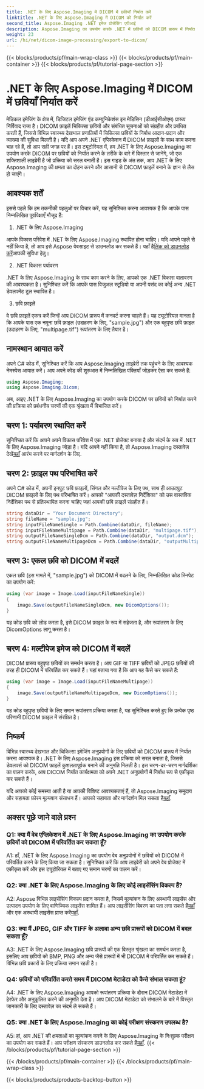 ```yaml
---
title: .NET के लिए Aspose.Imaging में DICOM में छवियाँ निर्यात करें
linktitle: .NET के लिए Aspose.Imaging में DICOM को निर्यात करें
second_title: Aspose.Imaging .NET इमेज प्रोसेसिंग एपीआई
description: Aspose.Imaging का उपयोग करके .NET में छवियों को DICOM प्रारूप में निर्यात करना सीखें। चिकित्सा छवियों को सहजता से परिवर्तित करें।
weight: 23
url: /hi/net/dicom-image-processing/export-to-dicom/
---
```


{{< blocks/products/pf/main-wrap-class >}}
{{< blocks/products/pf/main-container >}}
{{< blocks/products/pf/tutorial-page-section >}}

# .NET के लिए Aspose.Imaging में DICOM में छवियाँ निर्यात करें

मेडिकल इमेजिंग के क्षेत्र में, डिजिटल इमेजिंग एंड कम्युनिकेशंस इन मेडिसिन (डीआईसीओएम) प्रारूप निर्विवाद राजा है। DICOM फ़ाइलें चिकित्सा छवियों और संबंधित सूचनाओं को संग्रहीत और प्रबंधित करती हैं, जिससे विभिन्न स्वास्थ्य देखभाल प्रणालियों में चिकित्सा छवियों के निर्बाध आदान-प्रदान और व्याख्या की सुविधा मिलती है। यदि आप अपने .NET एप्लिकेशन में DICOM फ़ाइलों के साथ काम करना चाह रहे हैं, तो आप सही जगह पर हैं। इस ट्यूटोरियल में, हम .NET के लिए Aspose.Imaging का उपयोग करके DICOM पर छवियों को निर्यात करने के तरीके के बारे में विस्तार से जानेंगे, जो एक शक्तिशाली लाइब्रेरी है जो प्रक्रिया को सरल बनाती है। इस गाइड के अंत तक, आप .NET के लिए Aspose.Imaging की क्षमता का दोहन करने और आसानी से DICOM फ़ाइलें बनाने के ज्ञान से लैस हो जाएंगे।

## आवश्यक शर्तें

इससे पहले कि हम तकनीकी पहलुओं पर विचार करें, यह सुनिश्चित करना आवश्यक है कि आपके पास निम्नलिखित पूर्वापेक्षाएँ मौजूद हैं:

1. .NET के लिए Aspose.Imaging

 आपके विकास परिवेश में .NET के लिए Aspose.Imaging स्थापित होना चाहिए। यदि आपने पहले से नहीं किया है, तो आप इसे Aspose वेबसाइट से डाउनलोड कर सकते हैं। यहाँ है[लिंक को डाउनलोड करें](https://releases.aspose.com/imaging/net/)आपकी सुविधा हेतु।

2. .NET विकास पर्यावरण

.NET के लिए Aspose.Imaging के साथ काम करने के लिए, आपको एक .NET विकास वातावरण की आवश्यकता है। सुनिश्चित करें कि आपके पास विजुअल स्टूडियो या अपनी पसंद का कोई अन्य .NET डेवलपमेंट टूल स्थापित है।

3. छवि फ़ाइलें

वे छवि फ़ाइलें एकत्र करें जिन्हें आप DICOM प्रारूप में कनवर्ट करना चाहते हैं। यह ट्यूटोरियल मानता है कि आपके पास एक नमूना छवि फ़ाइल (उदाहरण के लिए, "sample.jpg") और एक बहुपृष्ठ छवि फ़ाइल (उदाहरण के लिए, "multipage.tif") रूपांतरण के लिए तैयार है।

## नामस्थान आयात करें

अपने C# कोड में, सुनिश्चित करें कि आप Aspose.Imaging लाइब्रेरी तक पहुंचने के लिए आवश्यक नेमस्पेस आयात करें। आप अपने कोड की शुरुआत में निम्नलिखित पंक्तियाँ जोड़कर ऐसा कर सकते हैं:

```csharp
using Aspose.Imaging;
using Aspose.Imaging.Dicom;
```

अब, आइए .NET के लिए Aspose.Imaging का उपयोग करके DICOM पर छवियों को निर्यात करने की प्रक्रिया को प्रबंधनीय चरणों की एक श्रृंखला में विभाजित करें।

## चरण 1: पर्यावरण स्थापित करें

 सुनिश्चित करें कि आपने अपने विकास परिवेश में एक .NET प्रोजेक्ट बनाया है और संदर्भ के रूप में .NET के लिए Aspose.Imaging जोड़ा है। यदि आपने नहीं किया है, तो Aspose.Imaging दस्तावेज़ देखें[यहाँ](https://reference.aspose.com/imaging/net/) आरंभ करने पर मार्गदर्शन के लिए.

## चरण 2: फ़ाइल पथ परिभाषित करें

अपने C# कोड में, अपनी इनपुट छवि फ़ाइलों, सिंगल और मल्टीपेज के लिए पथ, साथ ही आउटपुट DICOM फ़ाइलों के लिए पथ परिभाषित करें। आपको "आपकी दस्तावेज़ निर्देशिका" को उस वास्तविक निर्देशिका पथ से प्रतिस्थापित करना चाहिए जहां आपकी छवि फ़ाइलें संग्रहीत हैं।

```csharp
string dataDir = "Your Document Directory";
string fileName = "sample.jpg";
string inputFileNameSingle = Path.Combine(dataDir, fileName);
string inputFileNameMultipage = Path.Combine(dataDir, "multipage.tif");
string outputFileNameSingleDcm = Path.Combine(dataDir, "output.dcm");
string outputFileNameMultipageDcm = Path.Combine(dataDir, "outputMultipage.dcm");
```

## चरण 3: एकल छवि को DICOM में बदलें

एकल छवि (इस मामले में, "sample.jpg") को DICOM में बदलने के लिए, निम्नलिखित कोड स्निपेट का उपयोग करें:

```csharp
using (var image = Image.Load(inputFileNameSingle))
{
    image.Save(outputFileNameSingleDcm, new DicomOptions());
}
```

यह कोड छवि को लोड करता है, इसे DICOM फ़ाइल के रूप में सहेजता है, और रूपांतरण के लिए DicomOptions लागू करता है।

## चरण 4: मल्टीपेज इमेज को DICOM में बदलें

DICOM प्रारूप बहुपृष्ठ छवियों का समर्थन करता है। आप GIF या TIFF छवियों को JPEG छवियों की तरह ही DICOM में परिवर्तित कर सकते हैं। यहां बताया गया है कि आप यह कैसे कर सकते हैं:

```csharp
using (var image = Image.Load(inputFileNameMultipage))
{
    image.Save(outputFileNameMultipageDcm, new DicomOptions());
}
```

यह कोड बहुपृष्ठ छवियों के लिए समान रूपांतरण प्रक्रिया करता है, यह सुनिश्चित करते हुए कि प्रत्येक पृष्ठ परिणामी DICOM फ़ाइल में संरक्षित है।

## निष्कर्ष

विभिन्न स्वास्थ्य देखभाल और चिकित्सा इमेजिंग अनुप्रयोगों के लिए छवियों को DICOM प्रारूप में निर्यात करना आवश्यक है। .NET के लिए Aspose.Imaging इस प्रक्रिया को सरल बनाता है, जिससे डेवलपर्स को DICOM फ़ाइलें कुशलतापूर्वक बनाने की अनुमति मिलती है। इस चरण-दर-चरण मार्गदर्शिका का पालन करके, आप DICOM निर्यात कार्यक्षमता को अपने .NET अनुप्रयोगों में निर्बाध रूप से एकीकृत कर सकते हैं।

 यदि आपको कोई समस्या आती है या आपकी विशिष्ट आवश्यकताएं हैं, तो Aspose.Imaging समुदाय और सहायता फ़ोरम मूल्यवान संसाधन हैं। आपको सहायता और मार्गदर्शन मिल सकता है[यहाँ](https://forum.aspose.com/).

## अक्सर पूछे जाने वाले प्रश्न

### Q1: क्या मैं वेब एप्लिकेशन में .NET के लिए Aspose.Imaging का उपयोग करके छवियों को DICOM में परिवर्तित कर सकता हूँ?

A1: हाँ, .NET के लिए Aspose.Imaging का उपयोग वेब अनुप्रयोगों में छवियों को DICOM में परिवर्तित करने के लिए किया जा सकता है। सुनिश्चित करें कि आप लाइब्रेरी को अपने वेब प्रोजेक्ट में एकीकृत करें और इस ट्यूटोरियल में बताए गए समान चरणों का पालन करें।

### Q2: क्या .NET के लिए Aspose.Imaging के लिए कोई लाइसेंसिंग विकल्प हैं?

A2: Aspose विभिन्न लाइसेंसिंग विकल्प प्रदान करता है, जिसमें मूल्यांकन के लिए अस्थायी लाइसेंस और उत्पादन उपयोग के लिए वाणिज्यिक लाइसेंस शामिल हैं। आप लाइसेंसिंग विवरण का पता लगा सकते हैं[यहाँ](https://purchase.aspose.com/buy) और एक अस्थायी लाइसेंस प्राप्त करें[यहाँ](https://purchase.aspose.com/temporary-license/).

### Q3: क्या मैं JPEG, GIF और TIFF के अलावा अन्य छवि प्रारूपों को DICOM में बदल सकता हूँ?

A3: .NET के लिए Aspose.Imaging छवि प्रारूपों की एक विस्तृत श्रृंखला का समर्थन करता है, इसलिए आप छवियों को BMP, PNG और अन्य जैसे प्रारूपों में भी DICOM में परिवर्तित कर सकते हैं। विभिन्न छवि प्रकारों के लिए प्रक्रिया समान रहती है।

### Q4: छवियों को परिवर्तित करते समय मैं DICOM मेटाडेटा को कैसे संभाल सकता हूं?

A4: .NET के लिए Aspose.Imaging आपको रूपांतरण प्रक्रिया के दौरान DICOM मेटाडेटा में हेरफेर और अनुकूलित करने की अनुमति देता है। आप DICOM मेटाडेटा को संभालने के बारे में विस्तृत जानकारी के लिए दस्तावेज़ का संदर्भ ले सकते हैं।

### Q5: क्या .NET के लिए Aspose.Imaging का कोई परीक्षण संस्करण उपलब्ध है?

 A5: हां, आप .NET की क्षमताओं का मूल्यांकन करने के लिए Aspose.Imaging के निःशुल्क परीक्षण का उपयोग कर सकते हैं। आप परीक्षण संस्करण डाउनलोड कर सकते हैं[यहाँ](https://releases.aspose.com/).
{{< /blocks/products/pf/tutorial-page-section >}}

{{< /blocks/products/pf/main-container >}}
{{< /blocks/products/pf/main-wrap-class >}}

{{< blocks/products/products-backtop-button >}}
